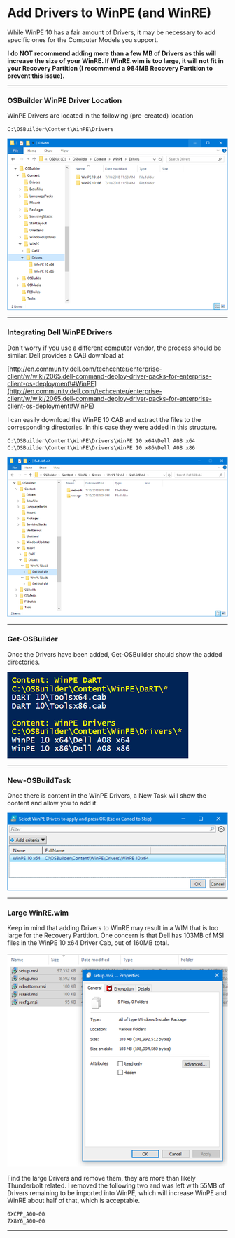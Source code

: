 # Add Drivers to WinPE \(and WinRE\)

While WinPE 10 has a fair amount of Drivers, it may be necessary to add specific ones for the Computer Models you support.

**I do NOT recommend adding more than a few MB of Drivers as this will increase the size of your WinRE.  If WinRE.wim is too large, it will not fit in your Recovery Partition \(I recommend a 984MB Recovery Partition to prevent this issue\).**

---

### OSBuilder WinPE Driver Location

WinPE Drivers are located in the following \(pre-created\) location

```
C:\OSBuilder\Content\WinPE\Drivers
```

![](/assets/2018-07-10_21-06-41.png)

---

### Integrating Dell WinPE Drivers

Don't worry if you use a different computer vendor,  the process should be similar.  Dell provides a CAB download at

[http://en.community.dell.com/techcenter/enterprise-client/w/wiki/2065.dell-command-deploy-driver-packs-for-enterprise-client-os-deployment\#WinPE](http://en.community.dell.com/techcenter/enterprise-client/w/wiki/2065.dell-command-deploy-driver-packs-for-enterprise-client-os-deployment#WinPE)

I can easily download the WinPE 10 CAB and extract the files to the corresponding directories.  In this case they were added in this structure.

```
C:\OSBuilder\Content\WinPE\Drivers\WinPE 10 x64\Dell A08 x64
C:\OSBuilder\Content\WinPE\Drivers\WinPE 10 x86\Dell A08 x86
```

![](/assets/2018-07-10_21-10-44.png)

---

### Get-OSBuilder

Once the Drivers have been added, Get-OSBuilder should show the added directories.

![](/assets/2018-07-10_21-37-32.png)

---

### New-OSBuildTask

Once there is content in the WinPE Drivers, a New Task will show the content and allow you to add it.

![](/assets/2018-07-10_21-39-44.png)

---

### Large WinRE.wim

Keep in mind that adding Drivers to WinRE may result in a WIM that is too large for the Recovery Partition.  One concern is that Dell has 103MB of MSI files in the WinPE 10 x64 Driver Cab, out of 160MB total.

![](/assets/2018-07-10_21-45-11.png)

Find the large Drivers and remove them, they are more than likely Thunderbolt related.  I removed the following two and was left with 55MB of Drivers remaining to be imported into WinPE, which will increase WinPE and WinRE about half of that, which is acceptable.

```
0XCPP_A00-00
7X8Y6_A00-00
```

---



